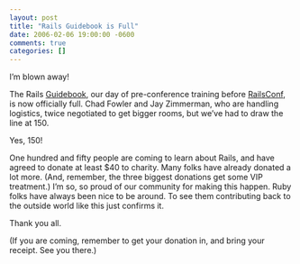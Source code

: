```yaml
---
layout: post
title: "Rails Guidebook is Full"
date: 2006-02-06 19:00:00 -0600
comments: true
categories: []
---
```

I’m blown away!

The Rails <a
href="http://railsconf.org/pages/guidebook">Guidebook</a>, our day of
pre-conference training before <a
href="http://www.railsconf.org/">RailsConf</a>, is now officially
full. Chad Fowler and Jay Zimmerman, who are handling logistics, twice
negotiated to get bigger rooms, but we’ve had to draw the line at 150.

Yes, 150!

One hundred and fifty people are coming to learn about Rails, and have
agreed to donate at least $40 to charity. Many folks have already
donated a lot more. (And, remember, the three biggest donations get
some VIP treatment.) I’m so, so proud of our community for making this
happen. Ruby folks have always been nice to be around. To see them
contributing back to the outside world like this just confirms it.

Thank you all.

(If you are coming, remember to get your donation in, and bring your
receipt. See you there.)



